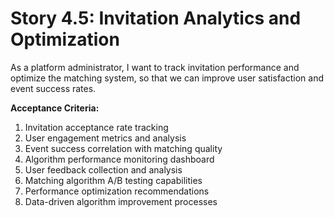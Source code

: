 # Story 4.5: Invitation Analytics and Optimization

As a platform administrator,
I want to track invitation performance and optimize the matching system,
so that we can improve user satisfaction and event success rates.

**Acceptance Criteria:**

1. Invitation acceptance rate tracking
2. User engagement metrics and analysis
3. Event success correlation with matching quality
4. Algorithm performance monitoring dashboard
5. User feedback collection and analysis
6. Matching algorithm A/B testing capabilities
7. Performance optimization recommendations
8. Data-driven algorithm improvement processes
